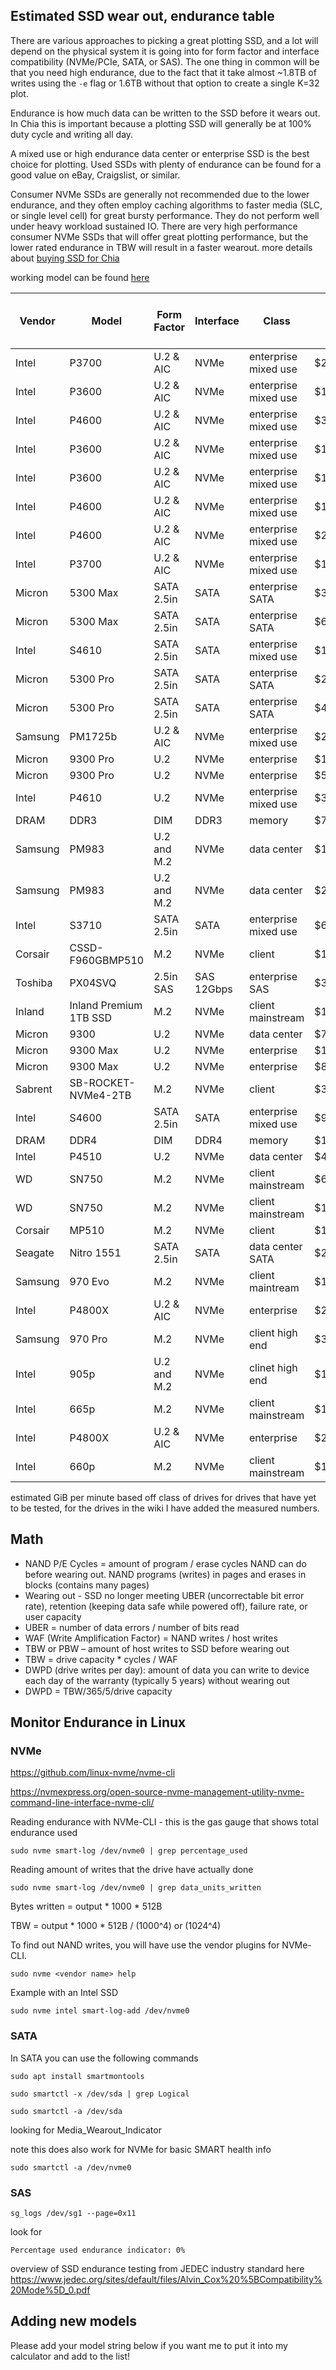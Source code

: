 ## Estimated SSD wear out, endurance table

There are various approaches to picking a great plotting SSD, and a lot will depend on the physical system it is going into for form factor and interface compatibility (NVMe/PCIe, SATA, or SAS). The one thing in common will be that you need high endurance, due to the fact that it take almost ~1.8TB of writes using the `-e` flag or 1.6TB without that option to create a single K=32 plot.

Endurance is how much data can be written to the SSD before it wears out. In Chia this is important because a plotting SSD will generally be at 100% duty cycle and writing all day. 

A mixed use or high endurance data center or enterprise SSD is the best choice for plotting. Used SSDs with plenty of endurance can be found for a good value on eBay, Craigslist, or similar.

Consumer NVMe SSDs are generally not recommended due to the lower endurance, and they often employ caching algorithms to faster media (SLC, or single level cell) for great bursty performance. They do not perform well under heavy workload sustained IO.
There are very high performance consumer NVMe SSDs that will offer great plotting performance, but the lower rated endurance in TBW will result in a faster wearout. more details about [buying SSD for Chia](https://chiadecentral.com/chia-blockchain-ssd-buying-guide/)

working model can be found [here](https://drive.google.com/file/d/1mNUYRWeJUaijEZXupwP5k6IuATZGj1FB/view?usp=sharing)

| Vendor  | Model                  | Form Factor | Interface  | Class                | $ASP      | $/GB  | User Capacity (GB): | usable GiB in OS | Spec sheet rated TBW | total plots, worst, (TiB) | total plots, best, (TiB) | $/TiB, worst | $/TiB, best |
|---------|------------------------|-------------|------------|----------------------|-----------|-------|---------------------|------------------|----------------------|-------------------------------------------------------|------------------------------------------------------|-------------------------------------|---------------------------------|
| Intel   | P3700                  | U.2 & AIC   | NVMe       | enterprise mixed use | $250.00   | $0.16 | 1600                | 1455.5           | 43800                | 1953                                                  | 2930                                                 | $0.13                               | $0.09                           |
| Intel   | P3600                  | U.2 & AIC   | NVMe       | enterprise mixed use | $140.00   | $0.09 | 1600                | 1455.5           | 8760                 | 391                                                   | 977                                                  | $0.36                               | $0.14                           |
| Intel   | P4600                  | U.2 & AIC   | NVMe       | enterprise mixed use | $352.00   | $0.11 | 3200                | 2910.9           | 18200                | 1356                                                  | 2441                                                 | $0.26                               | $0.14                           |
| Intel   | P3600                  | U.2 & AIC   | NVMe       | enterprise mixed use | $116.00   | $0.10 | 1200                | 1091.6           | 6570                 | 297                                                   | 742                                                  | $0.39                               | $0.16                           |
| Intel   | P3600                  | U.2 & AIC   | NVMe       | enterprise mixed use | $115.00   | $0.10 | 1200                | 1091.6           | 6570                 | 293                                                   | 732                                                  | $0.39                               | $0.16                           |
| Intel   | P4600                  | U.2 & AIC   | NVMe       | enterprise mixed use | $176.00   | $0.11 | 1600                | 1455.5           | 8990                 | 407                                                   | 732                                                  | $0.43                               | $0.24                           |
| Intel   | P4600                  | U.2 & AIC   | NVMe       | enterprise mixed use | $220.00   | $0.11 | 2000                | 1819.3           | 11080                | 509                                                   | 916                                                  | $0.43                               | $0.24                           |
| Intel   | P3700                  | U.2 & AIC   | NVMe       | enterprise mixed use | $120.00   | $0.30 | 400                 | 363.9            | 7300                 | 332                                                   | 498                                                  | $0.36                               | $0.24                           |
| Micron  | 5300 Max               | SATA 2.5in  | SATA       | enterprise SATA      | $307.20   | $0.16 | 1920                | 1746.6           | 17520                | 557                                                   | 1270                                                 | $0.55                               | $0.24                           |
| Micron  | 5300 Max               | SATA 2.5in  | SATA       | enterprise SATA      | $614.40   | $0.16 | 3840                | 3493.1           | 24528                | 1114                                                  | 2539                                                 | $0.55                               | $0.24                           |
| Intel   | S4610                  | SATA 2.5in  | SATA       | enterprise mixed use | $144.00   | $0.15 | 960                 | 873.3            | 5800                 | 266                                                   | 586                                                  | $0.54                               | $0.25                           |
| Micron  | 5300 Pro               | SATA 2.5in  | SATA       | enterprise SATA      | $249.60   | $0.13 | 1920                | 1746.6           | 5256                 | 200                                                   | 1000                                                 | $1.25                               | $0.25                           |
| Micron  | 5300 Pro               | SATA 2.5in  | SATA       | enterprise SATA      | $499.20   | $0.13 | 3840                | 3493.1           | 8410                 | 400                                                   | 2000                                                 | $1.25                               | $0.25                           |
| Samsung | PM1725b                | U.2 & AIC   | NVMe       | enterprise mixed use | $267.00   | $0.17 | 1600                | 1455.5           | 8760                 | 400                                                   | 1000                                                 | $0.67                               | $0.27                           |
| Micron  | 9300 Pro               | U.2         | NVMe       | enterprise           | $1,152.00 | $0.15 | 7680                | 6986.3           | 16800                | 727                                                   | 4000                                                 | $1.58                               | $0.29                           |
| Micron  | 9300 Pro               | U.2         | NVMe       | enterprise           | $576.00   | $0.15 | 3840                | 3493.1           | 8400                 | 364                                                   | 2000                                                 | $1.58                               | $0.29                           |
| Intel   | P4610                  | U.2         | NVMe       | enterprise mixed use | $300.00   | $0.19 | 1600                | 1455.5           | 10613                | 430                                                   | 1031                                                 | $0.70                               | $0.29                           |
| DRAM    | DDR3                   | DIM         | DDR3       | memory               | $768.00   | $1.50 | 512                 | 465.8            |                      | 2500                                                  | 2500                                                 | $0.31                               | $0.31                           |
| Samsung | PM983                  | U.2 and M.2 | NVMe       | data center          | $110.00   | $0.11 | 960                 | 873.3            | 1366.56              | 63                                                    | 350                                                  | $1.76                               | $0.31                           |
| Samsung | PM983                  | U.2 and M.2 | NVMe       | data center          | $225.00   | $0.12 | 1920                | 1746.6           | 2733.12              | 125                                                   | 700                                                  | $1.80                               | $0.32                           |
| Intel   | S3710                  | SATA 2.5in  | SATA       | enterprise mixed use | $68.00    | $0.17 | 400                 | 363.9            | 8300                 | 137                                                   | 205                                                  | $0.50                               | $0.33                           |
| Corsair | CSSD-F960GBMP510       | M.2         | NVMe       | client               | $120.00   | $0.13 | 960                 | 873.3            | 1700                 | 76                                                    | 350                                                  | $1.57                               | $0.34                           |
| Toshiba | PX04SVQ                | 2.5in SAS   | SAS 12Gbps | enterprise SAS       | $380.00   | $0.24 | 1600                | 1455.5           | 8760                 | 398                                                   | 1074                                                 | $0.96                               | $0.35                           |
| Inland  | Inland Premium 1TB SSD | M.2         | NVMe       | client mainstream    | $125.00   | $0.12 | 1024                | 931.5            | 1600                 | 73                                                    | 350                                                  | $1.72                               | $0.36                           |
| Micron  | 9300                   | U.2         | NVMe       | data center          | $768.00   | $0.20 | 3840                | 3493.1           | 8400                 | 364                                                   | 2000                                                 | $2.11                               | $0.38                           |
| Micron  | 9300 Max               | U.2         | NVMe       | enterprise           | $1,600.00 | $0.25 | 6400                | 5821.9           | 37300                | 1650                                                  | 4125                                                 | $0.97                               | $0.39                           |
| Micron  | 9300 Max               | U.2         | NVMe       | enterprise           | $800.00   | $0.25 | 3200                | 2910.9           | 18600                | 825                                                   | 2063                                                 | $0.97                               | $0.39                           |
| Sabrent | SB-ROCKET-NVMe4-2TB    | M.2         | NVMe       | client               | $349.00   | $0.17 | 2000                | 1819.3           | 3600                 | 163                                                   | 700                                                  | $2.14                               | $0.50                           |
| Intel   | S4600                  | SATA 2.5in  | SATA       | enterprise mixed use | $96.00    | $0.20 | 480                 | 436.6            | 2950                 | 104                                                   | 188                                                  | $0.92                               | $0.51                           |
| DRAM    | DDR4                   | DIM         | DDR4       | memory               | $1,536.00 | $3.00 | 512                 | 465.8            |                      | 2500                                                  | 2500                                                 | $0.61                               | $0.61                           |
| Intel   | P4510                  | U.2         | NVMe       | data center          | $400.00   | $0.20 | 2000                | 1819.3           | 2054                 | 115                                                   | 516                                                  | $3.49                               | $0.78                           |
| WD      | SN750                  | M.2         | NVMe       | client mainstream    | $60.00    | $0.12 | 500                 | 454.8            | 300                  | 14                                                    | 75                                                   | $4.40                               | $0.80                           |
| WD      | SN750                  | M.2         | NVMe       | client mainstream    | $120.00   | $0.12 | 1000                | 909.7            | 600                  | 27                                                    | 150                                                  | $4.40                               | $0.80                           |
| Corsair | MP510                  | M.2         | NVMe       | client               | $120.00   | $0.13 | 960                 | 873.3            | 720                  | 33                                                    | 150                                                  | $3.66                               | $0.80                           |
| Seagate | Nitro 1551             | SATA 2.5in  | SATA       | data center SATA     | $255.00   | $0.27 | 960                 | 873.3            | 2390                 | 102                                                   | 305                                                  | $2.51                               | $0.84                           |
| Samsung | 970 Evo                | M.2         | NVMe       | client maintream     | $163.84   | $0.16 | 1024                | 931.5            | 600                  | 30                                                    | 150                                                  | $5.46                               | $1.09                           |
| Intel   | P4800X                 | U.2 & AIC   | NVMe       | enterprise           | $2,062.50 | $2.75 | 750                 | 682.3            | 41000                | 1831                                                  | 1831                                                 | $1.13                               | $1.13                           |
| Samsung | 970 Pro                | M.2         | NVMe       | client high end      | $307.20   | $0.30 | 1024                | 931.5            | 1200                 | 50                                                    | 250                                                  | $6.14                               | $1.23                           |
| Intel   | 905p                   | U.2 and M.2 | NVMe       | clinet high end      | $1,152.00 | $1.20 | 960                 | 873.3            | 17520                | 938                                                   | 938                                                  | $1.23                               | $1.23                           |
| Intel   | 665p                   | M.2         | NVMe       | client mainstream    | $102.40   | $0.10 | 1024                | 931.5            | 300                  | 15                                                    | 75                                                   | $6.83                               | $1.37                           |
| Intel   | P4800X                 | U.2 & AIC   | NVMe       | enterprise           | $2,062.50 | $5.50 | 375                 | 341.1            | 41000                | 916                                                   | 916                                                  | $2.25                               | $2.25                           |
| Intel   | 660p                   | M.2         | NVMe       | client mainstream    | $122.88   | $0.12 | 1024                | 931.5            | 200                  | 10                                                    | 50                                                   | $12.29                              | $2.46                           |

estimated GiB per minute based off class of drives for drives that have yet to be tested, for the drives in the wiki I have added the measured numbers.

## Math
* NAND P/E Cycles = amount of program / erase cycles NAND can do before wearing out. NAND programs (writes) in pages and erases in blocks (contains many pages)
* Wearing out - SSD no longer meeting UBER (uncorrectable bit error rate),  retention (keeping data safe while powered off), failure rate, or user capacity
* UBER = number of data errors / number of bits read
* WAF (Write Amplification Factor) = NAND writes / host writes
* TBW or PBW – amount of host writes to SSD before wearing out
* TBW = drive capacity * cycles / WAF
* DWPD (drive writes per day): amount of data you can write to device each day of the warranty (typically 5 years) without wearing out
* DWPD = TBW/365/5/drive capacity

## Monitor Endurance in Linux


### NVMe
https://github.com/linux-nvme/nvme-cli

https://nvmexpress.org/open-source-nvme-management-utility-nvme-command-line-interface-nvme-cli/

Reading endurance with NVMe-CLI - this is the gas gauge that shows total endurance used 

`sudo nvme smart-log /dev/nvme0 | grep percentage_used`
	
Reading amount of writes that the drive have actually done

`sudo nvme smart-log /dev/nvme0 | grep data_units_written`
	
Bytes written = output * 1000 * 512B

TBW = output * 1000 * 512B / (1000^4) or (1024^4)

To find out NAND writes, you will have use the vendor plugins for NVMe-CLI.

`sudo nvme <vendor name> help`

Example with an Intel SSD

`sudo nvme intel smart-log-add /dev/nvme0`


### SATA
In SATA you can use the following commands

`sudo apt install smartmontools`

`sudo smartctl -x /dev/sda | grep Logical`

`sudo smartctl -a /dev/sda`

looking for Media_Wearout_Indicator

note this does also work for NVMe for basic SMART health info

`sudo smartctl -a /dev/nvme0`

### SAS
`sg_logs /dev/sg1 --page=0x11`

look for

```Percentage used endurance indicator: 0%```


overview of SSD endurance testing from JEDEC industry standard here
https://www.jedec.org/sites/default/files/Alvin_Cox%20%5BCompatibility%20Mode%5D_0.pdf

## Adding new models
Please add your model string below if you want me to put it into my calculator and add to the list!

